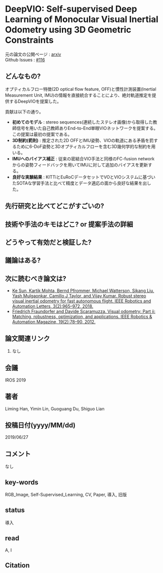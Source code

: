 # DeepVIO: Self-supervised Deep Learning of Monocular Visual Inertial Odometry using 3D Geometric Constraints

元の論文の公開ページ : [arxiv](https://arxiv.org/abs/1906.11435)  
Github Issues : [#116](https://github.com/Obarads/obarads.github.io/issues/116)

## どんなもの?
オプティカルフロー特徴(2D optical flow feature, OFF)と慣性計測装置(Inertial Measurement Unit, IMU)の情報を直接統合することにより、絶対軌道推定を提供するDeepVIOを提案した。

貢献は以下の通り。

- **初めてのモデル** : stereo sequences(連続したステレオ画像)から取得した教師信号を用いた自己教師ありEnd-to-End単眼VIOネットワークを提案する。この提案は最初の提案である。
- **3D制約(罰則)** : 推定された2D OFFとIMU姿勢、VIOの軌道にある矛盾を罰するために6-DoF姿勢と3Dオプティカルフローを含む3D幾何学的な制約を用いる。
- **IMUへのバイアス補正** : 従来の密結合VIO手法と同様のFC-fusion networkからの姿勢フィードバックを用いてIMUに対して追加のバイアスを更新する。
- **良好な実験結果** : KITTiとEuRoCデータセットでVOとVIOシステムに基づいたSOTAな学習手法と比べて精度とデータ適応の面から良好な結果を出した。

## 先行研究と比べてどこがすごいの?

## 技術や手法のキモはどこ? or 提案手法の詳細

## どうやって有効だと検証した?

## 議論はある?

## 次に読むべき論文は?
- [Ke Sun, Kartik Mohta, Bernd Pfrommer, Michael Watterson, Sikang Liu, Yash Mulgaonkar, Camillo J Taylor, and Vijay Kumar. Robust stereo visual inertial odometry for fast autonomous flight. IEEE Robotics and Automation Letters, 3(2):965–972, 2018.](https://arxiv.org/abs/1712.00036)
- [Friedrich Fraundorfer and Davide Scaramuzza. Visual odometry: Part ii: Matching, robustness, optimization, and applications. IEEE Robotics & Automation Magazine, 19(2):78–90, 2012.](https://www.zora.uzh.ch/id/eprint/71030/1/Fraundorfer_Scaramuzza_Visual_odometry.pdf)

## 論文関連リンク
1. なし

## 会議
IROS 2019

## 著者
Liming Han, Yimin Lin, Guoguang Du, Shiguo Lian

## 投稿日付(yyyy/MM/dd)
2019/06/27

## コメント
なし

## key-words
RGB_Image, Self-Supervised_Learning, CV, Paper, 導入, 旧版

## status
導入

## read
A, I

## Citation

